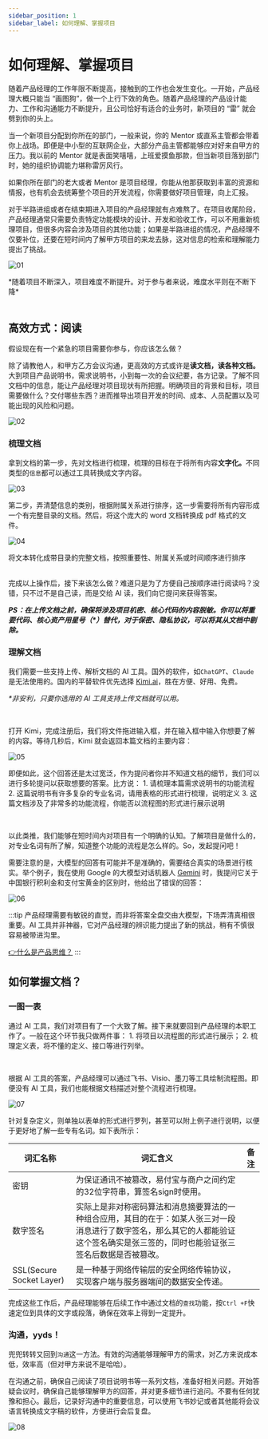 ```yaml
---
sidebar_position: 1
sidebar_label: 如何理解、掌握项目
---
```


# 如何理解、掌握项目

随着产品经理的工作年限不断提高，接触到的工作也会发生变化。一开始，产品经理大概只能当 “画图狗”，做一个上行下效的角色。随着产品经理的产品设计能力、工作和沟通能力不断提升，且公司恰好有适合的业务时，新项目的 “雷” 就会劈到你的头上。



当一个新项目分配到你所在的部门，一般来说，你的 Mentor 或直系主管都会带着你上战场。即便是中小型的互联网企业，大部分产品主管都能够应对好来自甲方的压力。我以前的 Mentor 就是表面笑嘻嘻，上班爱摸鱼那款，但当新项目落到部门时，她的组织协调能力堪称雷厉风行。



如果你所在部门的老大或者 Mentor 是项目经理，你能从他那获取到丰富的资源和情报，也有机会去统筹整个项目的开发流程，你需要做好项目管理，向上汇报。



对于半路进组或者在结束期进入项目的产品经理就有点难熬了。在项目收尾阶段，产品经理通常只需要负责特定功能模块的设计、开发和验收工作，可以不用重新梳理项目，但很多内容会涉及项目的其他功能；如果是半路进组的情况，产品经理不仅要补位，还要在短时间内了解甲方项目的来龙去脉，这对信息的检索和理解能力提出了挑战。

![01](/img/practice/how-to-understand_images/01.png)

<div class="text-center">
*随着项目不断深入，项目难度不断提升。对于参与者来说，难度水平则在不断下降*
</div>
<br/>


## 高效方式：阅读

假设现在有一个紧急的项目需要你参与，你应该怎么做？



除了请教他人，和甲方乙方会议沟通，更高效的方式或许是**读文档，读各种文档。**&#x5927;到项目产品说明书，需求说明书，小到每一次的会议纪要，各方记录。了解不同文档中的信息，能让产品经理对项目现状有所把握。明确项目的背景和目标，项目需要做什么？交付哪些东西？进而推导出项目开发的时间、成本、人员配置以及可能出现的风险和问题。

![02](/img/practice/how-to-understand_images/02.png)

### 梳理文档

拿到文档的第一步，先对文档进行梳理，梳理的目标在于将所有内容**文字化。**&#x4E0D;同类型的`信息`都可以通过工具转换成文字内容。

![03](/img/practice/how-to-understand_images/03.png)

第二步，弄清楚信息的类别，根据附属关系进行排序，这一步需要将所有内容形成一个有完整目录的文档。然后，将这个庞大的 word 文档转换成 pdf 格式的文件。

![04](/img/practice/how-to-understand_images/04.png)

<div class="text-center">
将文本转化成带目录的完整文档，按照重要性、附属关系或时间顺序进行排序
</div>
<br/>

完成以上操作后，接下来该怎么做？难道只是为了方便自己按顺序进行阅读吗？没错，只不过不是自己读，而是交给 AI 读，我们向它提问来获得答案。



***PS：在上传文档之前，确保将涉及项目机密、核心代码的内容脱敏。你可以将重要代码、核心资产用星号（\*）替代，对于保密、隐私协议，可以将其从文档中剔除。***

### 理解文档

我们需要一些支持上传、解析文档的 AI 工具。国外的软件，如`ChatGPT`、`Claude`是无法使用的。国内的平替软件优先选择 [Kimi.ai](https://kimi.moonshot.cn/)，胜在方便、好用、免费。

*\*非安利，只要你选用的 AI 工具支持上传文档就可以用。*

<br/>

打开 Kimi，完成注册后，我们将文件拖进输入框，并在输入框中输入你想要了解的内容。等待几秒后，Kimi 就会返回本篇文档的主要内容：

![05](/img/practice/how-to-understand_images/05.png)

即便如此，这个回答还是太过宽泛，作为提问者你并不知道文档的细节，我们可以进行多轮提问以获取想要的答案。比方说：
    1. 请梳理本篇需求说明书的功能流程&#x20;
    2. 这篇说明书有许多复杂的专业名词，请用表格的形式进行梳理，说明定义&#x20;
    3. 这篇文档涉及了非常多的功能流程，你能否以流程图的形式进行展示说明&#x20;

<br/>

以此类推，我们能够在短时间内对项目有一个明确的认知。了解项目是做什么的，对专业名词有所了解，知道整个功能的流程是怎么样的。So，发起提问吧！



需要注意的是，大模型的回答有可能并不是准确的，需要结合真实的场景进行核实。举个例子，我在使用 Google 的大模型对话机器人 [Gemini](https://gemini.google.com/app) 时，我提问它关于中国银行积利金和支付宝黄金的区别时，他给出了错误的回答：

![06](/img/practice/how-to-understand_images/06.png)

:::tip
产品经理需要有敏锐的直觉，而非将答案全盘交由大模型，下场弄清真相很重要。AI 工具并非神器，它对产品经理的辨识能力提出了新的挑战，稍有不慎很容易被带进沟里。

 [👉什么是产品思维？](https://cpjlrmsc.feishu.cn/wiki/OA0BwlMReiqdsKkgdlxcZ3LMncb)
:::

## 如何掌握文档？

### 一图一表

通过 AI 工具，我们对项目有了一个大致了解。接下来就要回到产品经理的本职工作了。一般在这个环节我只做两件事：
    1. 将项目以流程图的形式进行展示；
    2. 梳理定义表，将不懂的定义、接口等进行列举。

<br/>


根据 AI 工具的答案，产品经理可以通过飞书、Visio、墨刀等工具绘制流程图。即便没有 AI 工具，我们也能根据文档描述对整个流程进行梳理。

![07](/img/practice/how-to-understand_images/07.png)

针对复杂定义，则单独以表单的形式进行罗列，甚至可以附上例子进行说明，以便于更好地了解一些专有名词。如下表所示：

| **词汇名称**                 | **词汇含义**                                                                                    | **备注** |
| ------------------------ | ------------------------------------------------------------------------------------------- | ------ |
| 密钥                       | 为保证通讯不被篡改，易付宝与商户之间约定的32位字符串，算签名sign时使用。                                                     |        |
| 数字签名                     | 实际上是非对称密码算法和消息摘要算法的一种组合应用，其目的在于：如某人张三对一段消息进行了数字签名，那么其它的人都能验证这个签名确实是张三签的，同时也能验证张三签名后数据是否被篡改。 |        |
| SSL(Secure Socket Layer) | 是一种基于网络传输层的安全网络传输协议，实现客户端与服务器端间的数据安全传递。                                                     |        |

完成这些工作后，产品经理能够在后续工作中通过文档的`查找`功能，按`Ctrl +F`快速定位到具体的文字或段落，确保在效率上得到一定提升。

### 沟通，yyds！

兜兜转转又回到`沟通`这一方法。有效的沟通能够理解甲方的需求，对乙方来说成本低，效率高（但对甲方来说不是哈哈）。



在沟通之前，确保自己阅读了项目说明书等一系列文档，准备好相关问题。开始答疑会议时，确保自己能够理解甲方的回答，并对更多细节进行追问。不要有任何犹豫和担心。最后，记录好沟通中的重要信息，可以使用飞书妙记或者其他能将会议语言转换成文字稿的软件，方便进行会后复盘。

![08](/img/practice/how-to-understand_images/08.png)
